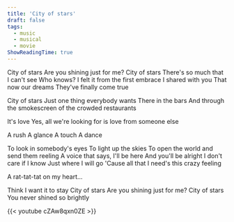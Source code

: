 ```yaml
---
title: 'City of stars'
draft: false
tags:
  - music
  - musical
  - movie
ShowReadingTime: true
---
```



City of stars
Are you shining just for me?
City of stars
There's so much that I can't see
Who knows?
I felt it from the first embrace I shared with you
That now our dreams
They've finally come true

City of stars
Just one thing everybody wants
There in the bars
And through the smokescreen of the crowded restaurants

It's love
Yes, all we're looking for is love from someone else

A rush
A glance
A touch
A dance

To look in somebody's eyes
To light up the skies
To open the world and send them reeling
A voice that says, I'll be here
And you'll be alright
I don't care if I know
Just where I will go
'Cause all that I need's this crazy feeling

A rat-tat-tat on my heart...

Think I want it to stay
City of stars
Are you shining just for me?
City of stars
You never shined so brightly


{{< youtube cZAw8qxn0ZE >}}
